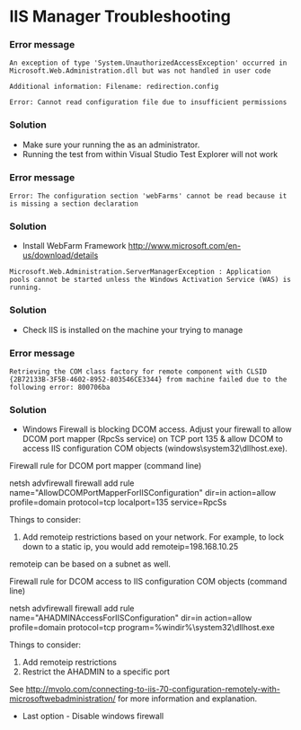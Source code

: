 # IIS Manager Troubleshooting



### Error message
```
An exception of type 'System.UnauthorizedAccessException' occurred in Microsoft.Web.Administration.dll but was not handled in user code

Additional information: Filename: redirection.config

Error: Cannot read configuration file due to insufficient permissions
```

### Solution
* Make sure your running the as an administrator. 
* Running the test from within Visual Studio Test Explorer will not work



### Error message
```
Error: The configuration section 'webFarms' cannot be read because it is missing a section declaration
```

### Solution
* Install WebFarm Framework
http://www.microsoft.com/en-us/download/details
```
Microsoft.Web.Administration.ServerManagerException : Application pools cannot be started unless the Windows Activation Service (WAS) is running.
```

### Solution
* Check IIS is installed on the machine your trying to manage



### Error message
```
Retrieving the COM class factory for remote component with CLSID {2B72133B-3F5B-4602-8952-803546CE3344} from machine failed due to the following error: 800706ba
```

### Solution
* Windows Firewall is blocking DCOM access.  Adjust your firewall to allow DCOM port mapper (RpcSs service) on TCP port 135 & allow DCOM to access IIS configuration COM objects (windows\system32\dllhost.exe).

Firewall rule for DCOM port mapper (command line)

netsh advfirewall firewall add rule name="AllowDCOMPortMapperForIISConfiguration" dir=in action=allow profile=domain protocol=tcp localport=135 service=RpcSs

Things to consider:  

1. Add remoteip restrictions based on your network.  For example, to lock down to a static ip, you would add remoteip=198.168.10.25  

remoteip can be based on a subnet as well.

Firewall rule for DCOM access to IIS configuration COM objects (command line)

netsh advfirewall firewall add rule name="AHADMINAccessForIISConfiguration" dir=in action=allow profile=domain protocol=tcp program=%windir%\system32\dllhost.exe

Things to consider:  
1. Add remoteip restrictions
2. Restrict the AHADMIN to a specific port

See http://mvolo.com/connecting-to-iis-70-configuration-remotely-with-microsoftwebadministration/ for more information and explanation.

* Last option - Disable windows firewall
